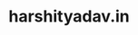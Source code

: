 # harshityadav.in
[chirpy]: https://github.com/cotes2020/jekyll-theme-chirpy/
[use-template]: https://github.com/cotes2020/chirpy-starter/generate
